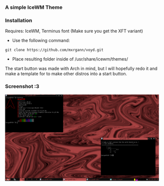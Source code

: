 ### A simple IceWM Theme

### Installation
Requires: IceWM, Terminus font (Make sure you get the XFT variant)

- Use the following command: 
```
git clone https://github.com/mxrgann/voyd.git
```
- Place resulting folder inside of /usr/share/icewm/themes/


The start button was made with Arch in mind, but I will hopefully redo it and make a template for to make other distros into a start button.

### Screenshot :3 

![alt text](https://github.com/mxrgann/voyd/blob/main/rice.png "Preview :3")


